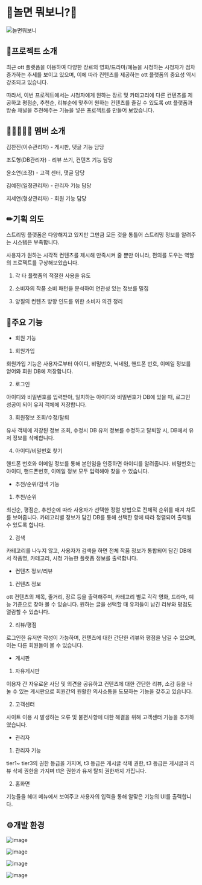 # 🎠놀면 뭐보니?🎠
![놀면뭐보니](https://user-images.githubusercontent.com/116703070/219021243-014e869e-e940-47dc-9070-31ea2f549ba5.png)


## 🎈프로젝트 소개
최근 ott 플랫폼을 이용하여 다양한 장르의 영화/드라마/예능을 시청하는 시청자가 점차 증가하는 추세를 보이고 있으며, 이에 따라 컨텐츠를 제공하는 ott 플랫폼의 중요성 역시 강조되고 있습니다.

따라서, 이번 프로젝트에서는 시청자에게 원하는 장르 및 카테고리에 다른 컨텐츠를 제공하고 평점순, 추천순, 리뷰순에 맞추어 원하는 컨텐츠를 즐길 수 있도록 ott 플랫폼과 방송 채널을 추천해주는 기능을 넣은 프로젝트를 만들어 보았습니다.


## 👨👩🧑👧👦 멤버 소개
김찬진(이슈관리자) - 게시판, 댓글 기능 담당

조도형(DB관리자) - 리뷰 쓰기, 컨텐츠 기능 담당

윤소연(조장) - 고객 센터, 댓글 담당

김예진(일정관리자) - 관리자 기능 담당

지세연(형상관리자) - 회원 기능 담당


## ✏기획 의도
스트리밍 플랫폼은 다양해지고 있지만 그만큼 모든 것을 통틀어 스트리밍 정보를 알려주는 시스템은 부족합니다.

사용자가 원하는 시각적 컨텐츠를 제시해 만족시켜 줄 뿐만 아니라, 편의를 도우는 역할의 프로젝트를 구상해보았습니다.

1. 각 타 플랫폼의 적절한 사용을 유도

2. 소비자의 작품 소비 패턴을 분석하여 연관성 있는 정보를 밀집

3. 양질의 컨텐츠 방향 인도를 위한 소비자 의견 정리


## 🔨주요 기능
- 회원 기능
1. 회원가입

 회원가입 기능은 사용자로부터 아이디, 비밀번호, 닉네임, 핸드폰 번호, 이메일 정보를 얻어와 회원 DB에 저장합니다.

2. 로그인

아이디와 비밀번호를 입력받아, 일치하는 아이디와 비밀번호가 DB에 있을 때, 로그인 성공이 되어 유저 객체에 저장합니다.

3. 회원정보 조회/수정/탈퇴

유사 객체에 저장된 정보 조회, 수정시 DB 유저 정보를 수정하고 탈퇴할 시, DB에서 유저 정보를 삭제합니다.

4. 아이디/비밀번호 찾기

핸드폰 번호와 이메일 정보를 통해 본인임을 인증하면 아이디를 알려줍니다. 비밀번호는 아이디, 핸드폰번호, 이메일 정보 모두 입력해야 찾을 수 있습니다.


- 추천/순위/검색 기능
1. 추천/순위

최신순, 평점순, 추천순에 따라 사용자가 선택한 정렬 방법으로 전체적 순위를 매겨 차트를 보여줍니다. 
 카테고리별 정보가 담긴 DB를 통해 선택한 항에 따라 정렬되어 출력될 수 있도록 합니다.
 
 2. 검색

카테고리를 나누지 않고, 사용자가 검색을 하면 전체 작품 정보가 통합되어 담긴 DB에서 작품명, 카테고리, 시청 가능한 플랫폼 정보를 출력합니다.
  

- 컨텐츠 정보/리뷰
1. 컨텐츠 정보

ott 컨텐츠의 제목, 줄거리, 장르 등을 출력해주며, 카테고리 별로 각각 영화, 드라마, 예능 기준으로 찾아 볼 수 있습니다.
원하는 글을 선택할 때 유저들이 남긴 리뷰와 평점도 열람할 수 있습니다.

2. 리뷰/평점

로그인한 유저만 작성이 가능하며, 컨텐츠에 대한 간단한 리뷰와 평점을 남길 수 있으며, 이는 다른 회원들이 볼 수 있습니다.


- 게시판
1. 자유게시판

이용자 간 자유로운 사담 및 의견을 공유하고 컨텐츠에 대한 간단한 리뷰, 소감 등을 나눌 수 있는 게시판으로 회원간의 원활한 의사소통을 도모하는 기능을 갖추고 있습니다.
 
 2. 고객센터

사이트 이용 시 발생하는 오류 및 불편사항에 대한 해결을 위해 고객센터 기능을 추가하였습니다.
  
- 관리자
1. 관리자 기능

tier1~ tier3의 권한 등급을 가지며, t3 등급은 게시글 삭제 권한, t3 등급은 게시글과 리뷰 삭제 권한을 가지며 t1은 권한과 유저 탈퇴 권한까지 가집니다.
 
 2. 홈화면

기능들을 헤더 메뉴에서 보여주고 사용자의 입력을 통해 알맞은 기능의 UI를 출력합니다.
  
  
## ⚙개발 환경
![image](https://user-images.githubusercontent.com/116703070/219295467-e341be43-4988-4c27-a91b-b6b9fc991274.png)


![image](https://user-images.githubusercontent.com/116703070/219295528-437c0c68-7cc2-4e56-909d-2d4f56b98955.png)

![image](https://user-images.githubusercontent.com/116703070/219295630-0dfe7650-071c-4b75-ad79-b3b2e34026a3.png)


![image](https://user-images.githubusercontent.com/116703070/219295712-267635d1-b275-411a-bc2b-6577f8ba088b.png)





 





